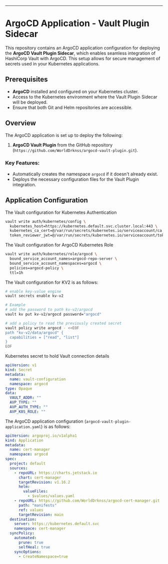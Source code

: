 ---
# ArgoCD Application - Vault Plugin Sidecar

This repository contains an ArgoCD application configuration for deploying the **ArgoCD Vault Plugin Sidecar**, which enables seamless integration of HashiCorp Vault with ArgoCD. This setup allows for secure management of secrets used in your Kubernetes applications.

## Prerequisites

- **ArgoCD** installed and configured on your Kubernetes cluster.
- Access to the Kubernetes environment where the Vault Plugin Sidecar will be deployed.
- Ensure that both Git and Helm repositories are accessible.

## Overview

The ArgoCD application is set up to deploy the following:

1. **ArgoCD Vault Plugin** from the GitHub repository (`https://github.com/WorldDrknss/argocd-vault-plugin.git`).

### Key Features:
- Automatically creates the namespace `argocd` if it doesn't already exist.
- Deploys the necessary configuration files for the Vault Plugin integration.

## Application Configuration

The Vault configuration for Kubernetes Authentication

```bash
vault write auth/kubernetes/config \
  kubernetes_host=https://kubernetes.default.svc.cluster.local:443 \
  kubernetes_ca_cert=@/var/run/secrets/kubernetes.io/serviceaccount/ca.crt \
  token_reviewer_jwt=@/var/run/secrets/kubernetes.io/serviceaccount/token
```

The Vault configuration for ArgoCD Kubernetes Role

```bash
vault write auth/kubernetes/role/argocd \
  bound_service_account_names=argocd-repo-server \
  bound_service_account_namespaces=argocd \
  policies=argocd-policy \
  ttl=1h
```

The Vault configuration for KV2 is as follows:

```bash
# enable key-value engine
vault secrets enable kv-v2

# Example
# add the password to path kv-v2/argocd
vault kv put kv-v2/argocd password="argocd"

# add a policy to read the previously created secret
vault policy write argocd - <<EOF
path "kv-v2/data/argocd" {
  capabilities = ["read", "list"]
}
EOF
```
Kubernetes secret to hold Vault connection details

```yaml
apiVersion: v1
kind: Secret
metadata:
  name: vault-configuration
  namespace: argocd
type: Opaque
data:
  VAULT_ADDR: ""
  AVP_TYPE: ""
  AVP_AUTH_TYPE: ""
  AVP_K8S_ROLE: ""
```

The ArgoCD application configuration (`argocd-vault-plugin-application.yaml`) is as follows:

```yaml
apiVersion: argoproj.io/v1alpha1
kind: Application
metadata:
  name: cert-manager
  namespace: argocd
spec:
  project: default
  sources:
    - repoURL: https://charts.jetstack.io
      chart: cert-manager
      targetRevision: v1.16.2
      helm:
        valueFiles:
          - $values/values.yaml
    - repoURL: https://github.com/WorldDrknss/argocd-cert-manager.git
      path: "manifests"
      ref: values
      targetRevision: main
  destination:
    server: https://kubernetes.default.svc
    namespace: cert-manager
  syncPolicy:
    automated:
      prune: true
      selfHeal: true
    syncOptions:
      - CreateNamespace=true
